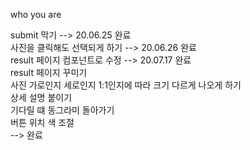 who you are

submit 막기 --> 20.06.25 완료 <br/>
사진을 클릭해도 선택되게 하기 --> 20.06.26 완료<br/>
result 페이지 컴포넌트로 수정 --> 20.07.17 완료 <br/>
result 페이지 꾸미기 <br/>
사진 가로인지 세로인지 1:1인지에 따라 크기 다르게 나오게 하기 <br/>
상세 설명 붙이기 <br/>
기다릴 떄 동그라미 돌아가기 <br/>
버튼 위치 색 조절  <br> --> 완료



